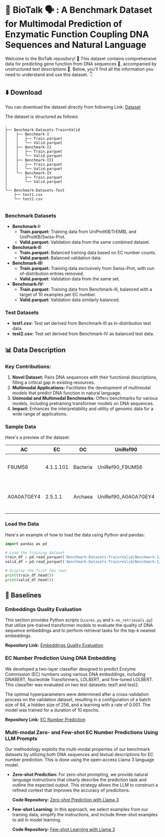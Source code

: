 # 🧬 BioTalk 🗣️ : A Benchmark Dataset for Multimodal Prediction of Enzymatic Function Coupling DNA Sequences and Natural Language

Welcome to the BioTalk repository! 🎉 This dataset contains comprehensive data for predicting gene function from DNA sequences 🧬, accompanied by unstructured text descriptions 📝. Below, you'll find all the information you need to understand and use this dataset. 👇

## ⬇️ Download

You can download the dataset directly from following Link: [Dataset](https://drive.google.com/drive/folders/1lDpdfMCbW5MSgWoo7ZeAlAUFWkpbegYs)

The dataset is structured as follows:

```
.
├── Benchmark-Datasets-Train+Valid         
│    ├── Benchmark-I
│    │   ├── Train.parquet
│    │   └── Valid.parquet
│    ├── Benchmark-II
│    │   ├── Train.parquet
│    │   └── Valid.parquet
│    ├── Benchmark-III
│    │   ├── Train.parquet
│    │   └── Valid.parquet
│    └── Benchmark-IV
│        ├── Train.parquet
│        └── Valid.parquet
│
└── Benchmark-Datasets-Test
    ├── test1.csv
    └── test2.csv
    
```

### Benchmark Datasets

- **Benchmark-I:**
  - **Train.parquet:** Training data from UniProtKB/TrEMBL and UniProtKB/Swiss-Prot.
  - **Valid.parquet:** Validation data from the same combined dataset.
- **Benchmark-II:**
  - **Train.parquet:** Balanced training data based on EC number counts.
  - **Valid.parquet:** Balanced validation data.
- **Benchmark-III:**
  - **Train.parquet:** Training data exclusively from Swiss-Prot, with out-of-distribution entries removed.
  - **Valid.parquet:** Validation data from the same set.
- **Benchmark-IV:**
  - **Train.parquet:** Training data from Benchmark-III, balanced with a target of 10 examples per EC number.
  - **Valid.parquet:** Validation data similarly balanced.

### Test Datasets

- **test1.csv:** Test set derived from Benchmark-III as in-distribution test data.
- **test2.csv:** Test set derived from Benchmark-IV as balanced test data.

## 📊 Data Description

### Key Contributions:
1. **Novel Dataset:** Pairs DNA sequences with their functional descriptions, filling a critical gap in existing resources.
2. **Multimodal Applications:** Facilitates the development of multimodal models that predict DNA function in natural language.
3. **Unimodal and Multimodal Benchmarks:** Offers benchmarks for various models, including pretraining transformer models on DNA sequences.
4. **Impact:** Enhances the interpretability and utility of genomic data for a wide range of applications.

### Sample Data

Here's a preview of the dataset:


| AC      | EC         | OC      | UniRef90         | UniRef50         | EmblCdsId  | Sequence | UniRef100         | Description                                                                                                                  |
|---------|------------|---------|------------------|------------------|------------|----------|-------------------|------------------------------------------------------------------------------------------------------------------------------|
| F9UMS6  | 4.1.1.101  | Bacteria| UniRef90_F9UMS6  | UniRef50_F9UMS6  | CCC78515.1 | ATGACAAAAACTGCAAGTGA ... | UniRef100_F9UMS6  | The enzyme with the EC number 4.1.1.101 which is known as malolactic enzyme. It is ...  |
| A0A0A7GEY4 | 2.5.1.1  | Archaea | UniRef90_A0A0A7GEY4 | UniRef50_A0A0A7GEY4 | AIY90378.1 | ATGATTTCTGAGATAATTAA ... | UniRef100_A0A0A7GEY4  | Enzyme 2.5.1.1, identified as dimethylallyltranstransferase, is also known by geranyl-diphosphate synthase, prenyltransferase, ... |

### Load the Data

Here's an example of how to load the data using Python and pandas:

```python
import pandas as pd

# Load the training dataset
train_df = pd.read_parquet('Benchmark-Datasets-Train+Valid/Benchmark-I/Train.parquet')
valid_df = pd.read_parquet('Benchmark-Datasets-Train+Valid/Benchmark-I/Valid.parquet')

# Display the first few rows
print(train_df.head())
print(valid_df.head())
```

## 📏 Baselines

### Embeddings Quality Evaluation

This section provides Python scripts (`scores.py` and `k-nn_retrievals.py`) that utilize pre-trained transformer models to evaluate the quality of DNA sequence embeddings and to perform retrieval tasks for the top-k nearest embeddings.

**Repository Link:** [Embeddings Quality Evaluation](https://github.com/Hoarfrost-Lab/BioTalk/tree/main/Baselines/DNAembeddingQuality)

### EC Number Prediction Using DNA Embedding

We developed a two-layer classifier designed to predict Enzyme Commission (EC) numbers using various DNA embeddings, including DNABERT, Nucleotide Transformers, LOLBERT, and fine-tuned LOLBERT. This classifier was evaluated on two test datasets: test1 and test2.

The optimal hyperparameters were determined after a cross-validation process on the validation dataset, resulting in a configuration of a batch size of 64, a hidden size of 256, and a learning with a rate of 0.001. The model was trained for a duration of 10 epochs.

**Repository Link:** [EC Number Prediction](https://github.com/Hoarfrost-Lab/BioTalk/tree/main/Baselines/ECnumberPrediction)

### Multi-modal Zero- and Few-shot EC Number Predictions Using LLM Prompts

Our methodology exploits the multi-modal properties of our benchmark datasets by utilizing both DNA sequences and textual descriptions for EC number prediction. This is done using the open-access Llama 3 language model.

- **Zero-shot Prediction:** For zero-shot prompting, we provide natural language instructions that clearly describe the prediction task and outline the expected output. This strategy allows the LLM to construct a refined context that improves the accuracy of predictions. 

  **Code Repository:** [Zero-shot Prediction with Llama 3](https://github.com/Hoarfrost-Lab/BioTalk/blob/main/Baselines/MultimodalPrediction/llama3_zeroshot.ipynb)

- **Few-shot Learning:** In this approach, we select examples from our training data, simplify the instructions, and include three-shot examples to aid in model learning.

  **Code Repository:** [Few-shot Learning with Llama 3](https://github.com/Hoarfrost-Lab/BioTalk/blob/main/Baselines/MultimodalPrediction/llama3_fewshot.ipynb)
